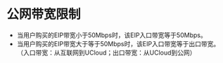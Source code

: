 # 公网带宽限制

- 当用户购买的EIP带宽小于50Mbps时，该EIP入口带宽等于50Mbps。<br>
- 当用户购买的EIP带宽大于等于50Mbps时，该EIP入口带宽等于出口带宽。
<br>（入口带宽：从互联网到UCloud；出口带宽：从UCloud到公网）
